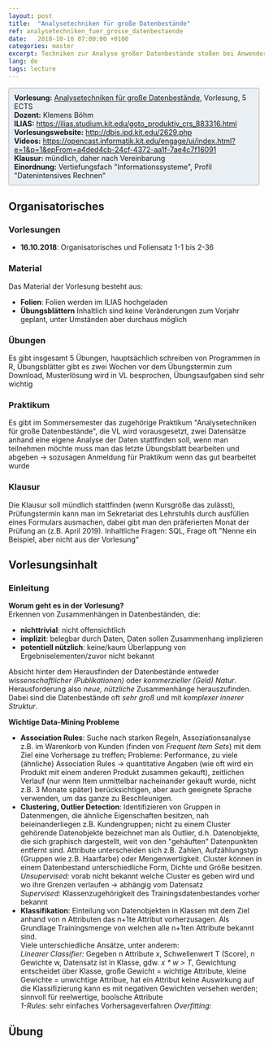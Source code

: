 ```yaml
---
layout: post
title:  "Analysetechniken für große Datenbestände"
ref: analysetechniken_fuer_grosse_datenbestaende
date:   2018-10-16 07:00:00 +0100
categories: master
excerpt: Techniken zur Analyse großer Datenbestände stoßen bei Anwendern auf großes Interesse. Das Spektrum ist breit und umfasst klassische Branchen wie Banken und Versicherungen, neuere Akteure, insbesondere Internet-Firmen oder Betreiber neuartiger Informationsdienste und sozialer Medien, und Natur- und Ingenieurswissenschaften.
lang: de
tags: lecture
---
```

<div style="background-color: #EAEFF4; border: 1px solid #b5aeb1; border-radius: 3px;  padding: 10px; margin-right: 10px">
    <strong>Vorlesung:</strong> <a href="https://campus.studium.kit.edu/ev/vACNcrMpRvCbVANs7qJ92Q">Analysetechniken für große Datenbestände</a>, Vorlesung, 5 ECTS <br>
    <strong>Dozent:</strong> Klemens Böhm  <br>
   <strong>ILIAS:</strong> <a href="https://ilias.studium.kit.edu/goto_produktiv_crs_883316.html">https://ilias.studium.kit.edu/goto_produktiv_crs_883316.html</a> <br>   
   <strong>Vorlesungswebsite:</strong> <a href="http://dbis.ipd.kit.edu/2629.php">http://dbis.ipd.kit.edu/2629.php</a> <br>   
   <strong>Videos:</strong> <a href="https://opencast.informatik.kit.edu/engage/ui/index.html?e=1&p=1&epFrom=a4ded4cb-24cf-4372-aa1f-7ae4c7f16091">https://opencast.informatik.kit.edu/engage/ui/index.html?e=1&p=1&epFrom=a4ded4cb-24cf-4372-aa1f-7ae4c7f16091</a> <br>   
   <strong>Klausur:</strong> mündlich, daher nach Vereinbarung <br>
   <strong>Einordnung:</strong> Vertiefungsfach "Informationssysteme", Profil "Datenintensives Rechnen" <br>
</div>

## Organisatorisches

### Vorlesungen
- **16.10.2018**: Organisatorisches und Foliensatz 1-1 bis 2-36

### Material
Das Material der Vorlesung besteht aus:  
- **Folien**: Folien werden im ILIAS hochgeladen
- **Übungsblättern**
  Inhaltlich sind keine Veränderungen zum Vorjahr geplant, unter Umständen aber durchaus möglich

### Übungen
Es gibt insgesamt 5 Übungen, hauptsächlich schreiben von Programmen in R, Übungsblätter gibt es zwei Wochen vor
dem Übungstermin zum Download, Musterlösung wird in VL besprochen, Übungsaufgaben sind sehr wichtig

### Praktikum
Es gibt im Sommersemester das zugehörige Praktikum "Analysetechniken für große Datenbestände", die VL wird
vorausgesetzt, zwei Datensätze anhand eine eigene Analyse der Daten stattfinden soll, wenn man teilnehmen möchte
muss man das letzte Übungsblatt bearbeiten und abgeben -> sozusagen Anmeldung für Praktikum wenn das gut bearbeitet wurde

### Klausur
Die Klausur soll mündlich stattfinden (wenn Kursgröße das zulässt), Prüfungstermin kann man im Sekretariat des Lehrstuhls 
durch ausfüllen eines Formulars ausmachen, dabei gibt man den präferierten Monat der Prüfung an (z.B. April 2019).
Inhaltliche Fragen: SQL, Frage oft "Nenne ein Beispiel, aber nicht aus der Vorlesung"

## Vorlesungsinhalt
### Einleitung
**Worum geht es in der Vorlesung?**  
Erkennen von Zusammenhängen in Datenbeständen, die:
- **nichttrivial**: nicht offensichtlich
- **implizit**: belegbar durch Daten, Daten sollen Zusammenhang implizieren
- **potentiell nützlich**: keine/kaum Überlappung von Ergebniselementen/zuvor nicht bekannt  

Absicht hinter dem Herausfinden der Datenbestände entweder *wissenschaftlicher
(Publikationen)* oder *kommerzieller (Geld) Natur*. Herausforderung also *neue, nützliche* Zusammenhänge 
herauszufinden. Dabei sind die Datenbestände oft *sehr groß* und mit *komplexer innerer Struktur*.

**Wichtige Data-Mining Probleme**  
- **Association Rules**: Suche nach starken Regeln, Assoziationsanalyse z.B. im Warenkorb von Kunden 
(finden von *Frequent Item Sets*) mit dem Ziel eine Vorhersage zu treffen; Probleme: Performance, 
zu viele (ähnliche) Association Rules -> quantitative Angaben (wie oft wird ein Produkt 
mit einem anderen Produkt zusammen gekauft), zeitlichen Verlauf (nur wenn Item unmittelbar nacheinander gekauft 
wurde, nicht z.B. 3 Monate später) berücksichtigen, aber auch geeignete Sprache verwenden, um das ganze zu 
Beschleunigen.
- **Clustering, Outlier Detection**: Identifizieren von Gruppen in Datenmengen, die ähnliche Eigenschaften
besitzen, nah beieinanderliegen z.B. Kundengruppen; nicht zu einem Cluster gehörende Datenobjekte bezeichnet 
man als Outlier, d.h. Datenobjekte, die sich graphisch dargestellt, weit von den "gehäuften" Datenpunkten 
entfernt sind. Attribute unterscheiden sich z.B. Zahlen, Aufzählungstyp (Gruppen wie z.B. Haarfarbe) oder 
Mengenwertigkeit. Cluster können in einem Datenbestand unterschiedliche Form, Dichte und Größe besitzen.  
*Unsupervised:* vorab nicht bekannt welche Cluster es geben wird und wo ihre Grenzen verlaufen 
-> abhängig vom Datensatz  
*Supervised:* Klassenzugehörigkeit des Trainingsdatenbestandes vorher bekannt
- **Klassifikation**:  Einteilung von Datenobjekten in Klassen mit dem Ziel anhand von n Attributen das
n+1te Attribut vorherzusagen. Als Grundlage Trainingsmenge von welchen alle n+1ten Attribute bekannt sind.   
Viele unterschiedliche Ansätze, unter anderem:  
*Linearer Classifier:* Gegeben n Attribute x, Schwellenwert T (Score), n Gewichte w, Datensatz ist in Klasse, 
gdw. *x * w > T*, Gewichtung entscheidet über Klasse, große Gewicht = wichtige Attribute, 
kleine Gewichte = unwichtige Attribue, hat ein Attribut keine Auswirkung auf die Klassifizierung kann es mit 
negativen Gewichten versehen werden; sinnvoll für reelwertige, boolsche Attribute  
*1-Rules:* sehr einfaches Vorhersageverfahren
*Overfitting*:


## Übung




